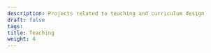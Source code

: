 ```yaml
---
description: Projects related to teaching and curriculum design
draft: false
tags:
title: Teaching
weight: 4
---
```

